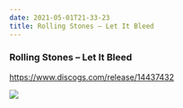 ```yaml
---
date: 2021-05-01T21-33-23
title: Rolling Stones – Let It Bleed
---
```

### Rolling Stones – Let It Bleed
https://www.discogs.com/release/14437432

![](dayone-moment://B2183E02E2A04F42AC23AB76BAC1401C)

